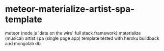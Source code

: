 # meteor-materialize-artist-spa-template
meteor (node js 'data on the wire' full stack framework) materialize (musical) artist spa (single page app) template tested with heroku buildback and mongolab db
